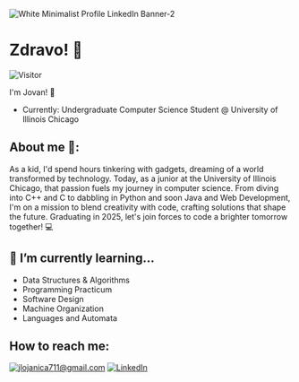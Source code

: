 ![White Minimalist Profile LinkedIn Banner-2](https://github.com/JovanLojanica/JovanLojanica/assets/160289024/edb47f8b-d8ae-4780-ab25-3bf8633eccc6)


# Zdravo! 👋

![Visitor](https://visitor-badge.laobi.icu/badge?page_id=JovanLojanica.JovanLojanica)

 I'm Jovan! 🤝
 - Currently: Undergraduate Computer Science Student @ University of Illinois Chicago
 
## About me 📖:
As a kid, I'd spend hours tinkering with gadgets, dreaming of a world transformed by technology. Today, as a junior at the University of Illinois Chicago, that passion fuels my journey in computer science. From diving into C++ and C to dabbling in Python and soon Java and Web Development, I'm on a mission to blend creativity with code, crafting solutions that shape the future. Graduating in 2025, let's join forces to code a brighter tomorrow together! 💻

## 🧠 I’m currently learning...
- Data Structures & Algorithms
- Programming Practicum
- Software Design
- Machine Organization
- Languages and Automata


## How to reach me:

<a href="mailto:YourEmail@gmail.com">![jlojanica711@gmail.com](https://img.shields.io/badge/Gmail-D14836?style=for-the-badge&logo=gmail&logoColor=white)</a> <a href="<www.linkedin.com/in/jovanlojanica>">![LinkedIn](https://img.shields.io/badge/LinkedIn-0077B5?style=for-the-badge&logo=linkedin&logoColor=white)</a>
